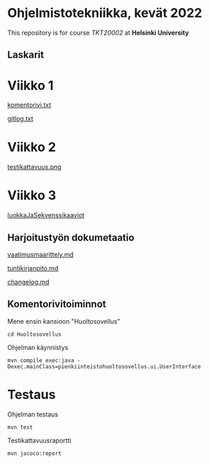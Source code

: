 # Ohjelmistotekniikka, kevät 2022

This repository is for course *TKT20002* at **Helsinki University**

## Laskarit
# Viikko 1
[komentorivi.txt](https://github.com/Zatyri/ot-harjoitustyo/blob/master/laskarit/viikko1/komentorivi.txt)

[gitlog.txt](https://github.com/Zatyri/ot-harjoitustyo/blob/master/laskarit/viikko1/gitlog.txt)

# Viikko 2
[testikattavuus.png](https://github.com/Zatyri/ot-harjoitustyo/blob/master/laskarit/viikko2/testikattavuus.png)

# Viikko 3

[luokkaJaSekvenssikaaviot](https://github.com/Zatyri/ot-harjoitustyo/blob/master/laskarit/viikko3/ClassAndSequenceDiagram.md)

## Harjoitustyön dokumetaatio
[vaatimusmaarittely.md](https://github.com/Zatyri/ot-harjoitustyo/blob/master/dokumentaatio/vaatimusmaarittely.md)

[tuntikirjanpito.md](https://github.com/Zatyri/ot-harjoitustyo/blob/master/dokumentaatio/tuntikirjanpito.md)

[changelog.md](https://github.com/Zatyri/ot-harjoitustyo/blob/master/dokumentaatio/changelog.md)

## Komentorivitoiminnot

Mene ensin kansioon "Huoltosovellus"
```
cd Huoltosovellus
```

Ohjelman käynnistys
```
mvn compile exec:java -Dexec.mainClass=pienkiinteistohuoltosovellus.ui.UserInterface
```

# Testaus

Ohjelman testaus
```
mvn test
```

Testikattavuusraportti
```
mvn jacoco:report
```


